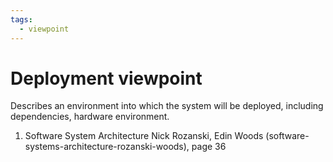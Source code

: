 ```yaml
---
tags:
  - viewpoint
---
```


# Deployment viewpoint

Describes an environment into which the system will be deployed, including dependencies, hardware environment.

1. Software System Architecture Nick Rozanski,  Edin Woods (software-systems-architecture-rozanski-woods), page 36